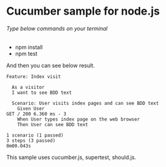 # Cucumber sample for node.js 

###### Type below commands on your terminal
- npm install
- npm test

And then you can see below result.
```
Feature: Index visit

  As a visitor
  I want to see BDD text

  Scenario: User visits index pages and can see BDD text
    Given User
GET / 200 6.360 ms - 3
    When User types index page on the web browser
    Then User can see BDD text

1 scenario (1 passed)
3 steps (3 passed)
0m00.043s
```

This sample uses cucumber.js, supertest, should.js.
